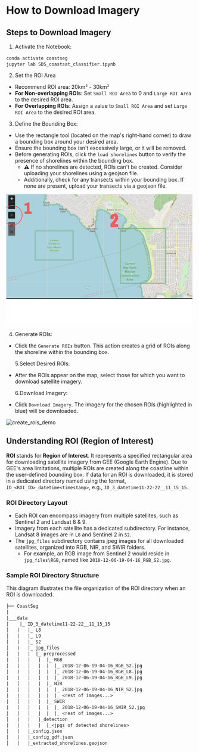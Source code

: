 # How to Download Imagery

## Steps to Download Imagery

1. Activate the Notebook:

```
conda activate coastseg
jupyter lab SDS_coastsat_classifier.ipynb
```

2. Set the ROI Area

- Recommend ROI area: 20km² - 30km²
- **For Non-overlapping ROIs**: Set `Small ROI Area` to 0 and `Large ROI Area` to the desired ROI area.
- **For Overlapping ROIs**: Assign a value to `Small ROI Area` and set `Large ROI Area` to the desired ROI area.

3. Define the Bounding Box:

- Use the rectangle tool (located on the map's right-hand corner) to draw a bounding box around your desired area.
- Ensure the bounding box isn't excessively large, or it will be removed.
- Before generating ROIs, click the `load shorelines` button to verify the presence of shorelines within the bounding box.
  - ⚠️ If no shorelines are detected, ROIs can't be created. Consider uploading your shorelines using a geojson file.
  - Additionally, check for any transects within your bounding box. If none are present, upload your transects via a geojson file.

![how to draw a bbox](assets/how-to-draw-bbox.png)

4. Generate ROIs:

- Click the `Generate ROIs` button. This action creates a grid of ROIs along the shoreline within the bounding box.

  5.Select Desired ROIs:

- After the ROIs appear on the map, select those for which you want to download satellite imagery.

  6.Download Imagery:

- Click `Download Imagery`. The imagery for the chosen ROIs (highlighted in blue) will be downloaded.

![create_rois_demo](https://user-images.githubusercontent.com/61564689/213065873-753a8b8c-eda7-45a6-96fb-d81b81cb54d2.gif)

## Understanding ROI (Region of Interest)

**ROI** stands for **Region of Interest**. It represents a specified rectangular area for downloading satellite imagery from GEE (Google Earth Engine). Due to GEE's area limitations, multiple ROIs are created along the coastline within the user-defined bounding box. If data for an ROI is downloaded, it is stored in a dedicated directory named using the format, `ID_<ROI_ID>_datetime<timestamp>`, e.g., `ID_3_datetime11-22-22__11_15_15`.

### ROI Directory Layout

- Each ROI can encompass imagery from multiple satellites, such as Sentinel 2 and Landsat 8 & 9.
- Imagery from each satellite has a dedicated subdirectory. For instance, Landsat 8 images are in `L8` and Sentinel 2 in `S2`.
- The `jpg_files` subdirectory contains jpeg images for all downloaded satellites, organized into RGB, NIR, and SWIR folders.
  - For example, an RGB image from Sentinel 2 would reside in `jpg_files\RGB`, named like `2018-12-06-19-04-16_RGB_S2.jpg`.

### Sample ROI Directory Structure

This diagram illustrates the file organization of the ROI directory when an ROI is downloaded.

```
├── CoastSeg
|
|___data
|    |_ ID_3_datetime11-22-22__11_15_15
│   |   |_ L8
│   |   |_ L9
│   |   |_ S2
│   |   |_ jpg_files
│   |   |  |_ preprocessed
|   │   |   |  |_ RGB
|   |   │   |  |  |_ 2018-12-06-19-04-16_RGB_S2.jpg
|   |   │   |  |  |_ 2018-12-06-19-04-16_RGB_L8.jpg
|   |   │   |  |  |_ 2018-12-06-19-04-16_RGB_L9.jpg
|   │   |   |  |_ NIR
|   |   │   |  |  |_ 2018-12-06-19-04-16_NIR_S2.jpg
|   |   │   |  |  |_ <rest of images...>
|   │   |   |  |_ SWIR
|   |   │   |  |  |_ 2018-12-06-19-04-16_SWIR_S2.jpg
|   |   │   |  |  |_ <rest of images...>
│   |   |   |_detection
|   │   |   |  |_<jpgs of detected shorelines>
│   |   |_config.json
│   |   |_config_gdf.json
│   |   |_extracted_shorelines.geojson
```
